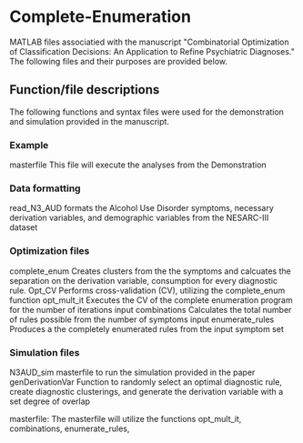 # Complete-Enumeration
MATLAB files associatied with the manuscript "Combinatorial Optimization of Classification Decisions: An Application to Refine Psychiatric Diagnoses." The following files and their purposes are provided below. 

## Function/file descriptions
The following functions and syntax files were used for the demonstration and simulation provided in the manuscript. 

### Example
masterfile
  This file will execute the analyses from the Demonstration

### Data formatting
read_N3_AUD
  formats the Alcohol Use Disorder symptoms, necessary derivation variables, and demographic variables from   the NESARC-III dataset

### Optimization files
complete_enum
  Creates clusters from the the symptoms and calcuates the separation on the derivation variable,   consumption for every diagnostic rule. 
Opt_CV 
  Performs cross-validation (CV), utilizing the complete_enum function
opt_mult_it
  Executes the CV of the complete enumeration program for the number of iterations input
combinations
  Calculates the total number of rules possible from the number of symptoms input
enumerate_rules
  Produces a the completely enumerated rules from the input symptom set

### Simulation files
N3AUD_sim
  masterfile to run the simulation provided in the paper
genDerivationVar
  Function to randomly select an optimal diagnostic rule, create diagnostic clusterings, and generate the     derivation variable with a set degree of overlap



masterfile: The masterfile will utilize the functions opt_mult_it, combinations, enumerate_rules, 
